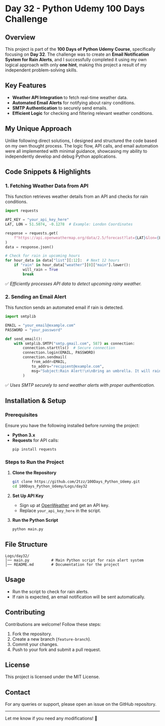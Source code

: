 # Day 32 - Python Udemy 100 Days Challenge

## Overview
This project is part of the **100 Days of Python Udemy Course**, specifically focusing on **Day 32**. The challenge was to create an **Email Notification System for Rain Alerts**, and I successfully completed it using my own logical approach with only **one hint**, making this project a result of my independent problem-solving skills.

## Key Features
- **Weather API Integration** to fetch real-time weather data.
- **Automated Email Alerts** for notifying about rainy conditions.
- **SMTP Authentication** to securely send emails.
- **Efficient Logic** for checking and filtering relevant weather conditions.

## My Unique Approach
Unlike following direct solutions, I designed and structured the code based on my own thought process. The logic flow, API calls, and email automation were all implemented with minimal guidance, showcasing my ability to independently develop and debug Python applications.

## Code Snippets & Highlights

### **1. Fetching Weather Data from API**
This function retrieves weather details from an API and checks for rain conditions.
```python
import requests

API_KEY = "your_api_key_here"
LAT, LON = 51.5074, -0.1278  # Example: London Coordinates

response = requests.get(
    f"https://api.openweathermap.org/data/2.5/forecast?lat={LAT}&lon={LON}&appid={API_KEY}"
)
data = response.json()

# Check for rain in upcoming hours
for hour_data in data["list"][:12]:  # Next 12 hours
    if "rain" in hour_data["weather"][0]["main"].lower():
        will_rain = True
        break
```
✅ *Efficiently processes API data to detect upcoming rainy weather.*

### **2. Sending an Email Alert**
This function sends an automated email if rain is detected.
```python
import smtplib

EMAIL = "your_email@example.com"
PASSWORD = "your_password"

def send_email():
    with smtplib.SMTP("smtp.gmail.com", 587) as connection:
        connection.starttls()  # Secure connection
        connection.login(EMAIL, PASSWORD)
        connection.sendmail(
            from_addr=EMAIL,
            to_addrs="recipient@example.com",
            msg="Subject:Rain Alert!\n\nBring an umbrella. It will rain today!"
        )
```
✅ *Uses SMTP securely to send weather alerts with proper authentication.*

## Installation & Setup

### **Prerequisites**
Ensure you have the following installed before running the project:
- **Python 3.x**
- **Requests** for API calls:
  ```sh
  pip install requests
  ```

### **Steps to Run the Project**
1. **Clone the Repository**
   ```sh
   git clone https://github.com/2tzz/100Days_Python_Udemy.git
   cd 100Days_Python_Udemy/Logs/day32
   ```

2. **Set Up API Key**
   - Sign up at [OpenWeather](https://openweathermap.org/) and get an API key.
   - Replace `your_api_key_here` in the script.

3. **Run the Python Script**
   ```sh
   python main.py
   ```

## File Structure
```
Logs/day32/
│── main.py          # Main Python script for rain alert system
│── README.md        # Documentation for the project
```

## Usage
- Run the script to check for rain alerts.
- If rain is expected, an email notification will be sent automatically.

## Contributing
Contributions are welcome! Follow these steps:
1. Fork the repository.
2. Create a new branch (`feature-branch`).
3. Commit your changes.
4. Push to your fork and submit a pull request.

## License
This project is licensed under the MIT License.

## Contact
For any queries or support, please open an issue on the GitHub repository.

---

Let me know if you need any modifications! 🚀

